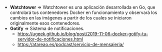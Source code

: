  * **Watchtower** => Watchtower es una aplicación desarrollada en Go, que controlará tus contenedores Docker en funcionamiento y observará los cambios en las imágenes a partir de los cuales se iniciaron originalmente esos contenedores. 
 * **Gotify** => Sistema de notificaciones. 
   * https://ugeek.github.io/blog/post/2019-11-06-docker-gotify-tu-servidor-de-notificaciones.html
   * https://atareao.es/podcast/servicio-de-mensajeria/